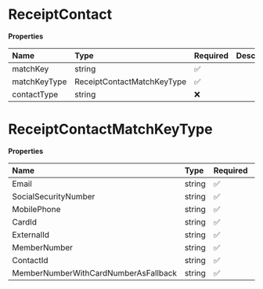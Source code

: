 # ReceiptContact

**Properties**

| Name         | Type                       | Required | Description |
| :----------- | :------------------------- | :------- | :---------- |
| matchKey     | string                     | ✅       |             |
| matchKeyType | ReceiptContactMatchKeyType | ✅       |             |
| contactType  | string                     | ❌       |             |

# ReceiptContactMatchKeyType

**Properties**

| Name                                 | Type   | Required | Description                            |
| :----------------------------------- | :----- | :------- | :------------------------------------- |
| Email                                | string | ✅       | "Email"                                |
| SocialSecurityNumber                 | string | ✅       | "SocialSecurityNumber"                 |
| MobilePhone                          | string | ✅       | "MobilePhone"                          |
| CardId                               | string | ✅       | "CardId"                               |
| ExternalId                           | string | ✅       | "ExternalId"                           |
| MemberNumber                         | string | ✅       | "MemberNumber"                         |
| ContactId                            | string | ✅       | "ContactId"                            |
| MemberNumberWithCardNumberAsFallback | string | ✅       | "MemberNumberWithCardNumberAsFallback" |

<!-- This file was generated by liblab | https://liblab.com/ -->

